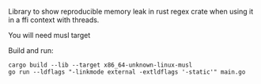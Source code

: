 Library to show reproducible memory leak in rust regex crate when using it in a ffi context with threads.

You will need musl target 

Build and run:

```
cargo build --lib --target x86_64-unknown-linux-musl
go run --ldflags "-linkmode external -extldflags '-static'" main.go 
```